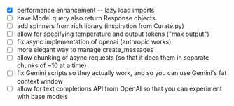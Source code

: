 - [x] performance enhancement -- lazy load imports
- [ ] have Model.query also return Response objects
- [ ] add spinners from rich library (inspiration from Curate.py)
- [ ] allow for specifying temperature and output tokens ("max output")
- [ ] fix async implementation of openai (anthropic works)
- [ ] more elegant way to manage create_messages
- [ ] allow chunking of async requests (so that it does them in separate chunks of ~10 at a time)
- [ ] fix Gemini scripts so they actually work, and so you can use Gemini's fat context window
- [ ] allow for text completions API from OpenAI so that you can experiment with base models
